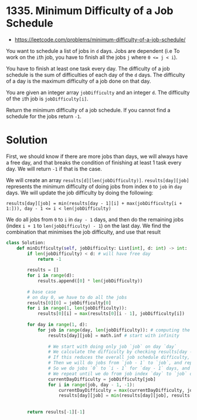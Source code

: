 # 1335. Minimum Difficulty of a Job Schedule

- https://leetcode.com/problems/minimum-difficulty-of-a-job-schedule/

You want to schedule a list of jobs in `d` days. Jobs are dependent (i.e To work on the `i`th job, you have to finish all the jobs `j` where `0 <= j < i`).

You have to finish at least one task every day. The difficulty of a job schedule is the sum of difficulties of each day of the `d` days. The difficulty of a day is the maximum difficulty of a job done on that day.

You are given an integer array `jobDifficulty` and an integer `d`. The difficulty of the `i`th job is `jobDifficulty[i]`.

Return the minimum difficulty of a job schedule. If you cannot find a schedule for the jobs return `-1`.

# Solution

First, we should know if there are more jobs than days, we will always have a free day, and that breaks the condition of finishing at least 1 task every day. We will return `-1` if that is the case.

We will create an array `results[d][len(jobDifficulty)]`. `results[day][job]` represents the minimum difficulty of doing jobs from index `0` to `job` in `day` days. We will update the job difficulty by doing the following:

```
results[day][job] = min(results[day - 1][i] + max(jobDifficulty[i + 1:])), day - 1 <= i < len(jobDifficulty)
```

We do all jobs from `0` to `i` in `day - 1` days, and then do the remaining jobs (index `i + 1` to `len(jobDifficulty) - 1`) on the last day. We find the combination that minimises the job difficulty, and use that result

```python
class Solution:
    def minDifficulty(self, jobDifficulty: List[int], d: int) -> int:
        if len(jobDifficulty) < d: # will have free day
            return -1
        
        results = [] 
        for i in range(d):
            results.append([0] * len(jobDifficulty))
            
        # base case
        # on day 0, we have to do all the jobs
        results[0][0] = jobDifficulty[0]
        for i in range(1, len(jobDifficulty)):
            results[0][i] = max(results[0][i - 1], jobDifficulty[i])
            
        for day in range(1, d):
            for job in range(day, len(jobDifficulty)): # computing the minimum difficulty for doing all jobs up to `job` on day `day`
                results[day][job] = math.inf # start with infinity
                
                # We start with doing only job `job` on day `day`
                # We calculate the difficulty by checking results[day - 1][job - 1] (the total difficulty of doing all jobs from `0` to `job-1`) and adding our current day job dificulty
                # If this reduces the overall job schedule difficulty, we set it as a new minimum
                # Then we will do jobs from `job - 1` to `job`, and repeat the calculation
                # So we do jobs `0` to `i - 1` for `day - 1` days, and we do jobs `i` to `job` on the last day
                # We repeat until we do from job index `day` to `job` on the last day (because we need to do at least 1 task a day, we do jobs `0` to `day - 1` in `day - 1` days, and then jobs `day` to `job` on the last day)
                currentDayDifficulty = jobDifficulty[job]
                for i in range(job, day - 1, -1):
                    currentDayDifficulty = max(currentDayDifficulty, jobDifficulty[i])
                    results[day][job] = min(results[day][job], results[day - 1][i - 1] + currentDayDifficulty)
                
                
        return results[-1][-1]
```